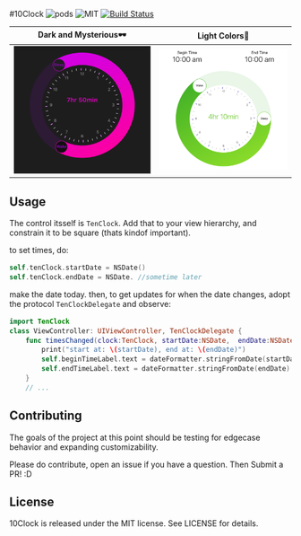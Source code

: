 #10Clock
![pods](https://img.shields.io/cocoapods/v/10Clock.svg?style=flat)
![MIT](https://img.shields.io/cocoapods/v/10Clock.svg?style=flat)
[![Build Status](https://travis-ci.org/joedaniels29/10Clock.svg?branch=master)](https://travis-ci.org/joedaniels29/10Clock)

Dark and Mysterious🕶             |  Light Colors🌻
:-------------------------:|:-------------------------:
![](/assets/computed/10Clock.png)  |  ![](/assets/computed/green.png)

## Usage

The control itsself is `TenClock`. Add that to your view hierarchy, and constrain it to be square (thats kindof important).

to set times, do:

```swift
self.tenClock.startDate = NSDate()
self.tenClock.endDate = NSDate. //sometime later
```

make the date today.
then, to get updates for when the date changes, adopt the protocol `TenClockDelegate` and observe:

```swift
import TenClock
class ViewController: UIViewController, TenClockDelegate {
    func timesChanged(clock:TenClock, startDate:NSDate,  endDate:NSDate  ) -> (){
        print("start at: \(startDate), end at: \(endDate)")
        self.beginTimeLabel.text = dateFormatter.stringFromDate(startDate)
        self.endTimeLabel.text = dateFormatter.stringFromDate(endDate)
    }
    // ...
```


## Contributing

The goals of the project at this point should be testing for edgecase behavior and expanding customizability.

Please do contribute, open an issue if you have a question. Then  Submit a PR!  :D




## License

10Clock is released under the MIT license. See LICENSE for details.
